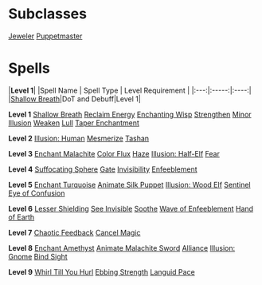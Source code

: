 <!-- TITLE: Enchanter -->
<!-- SUBTITLE: Enchanters are masters of the material world, augmenting and altering objects as they see fit. With a wave of the hand, they can curse and uncurse items, supercharge their allies, and severely weaken their opponents. Enchanters are also able to communicate with the supernatural realm, calling forth a friendly magical wisp to aid them on their travels. Many Enchanters choose to specialize in the art of jewelcrafting, as precious gems are particularly conducive to their enchantment magics -->

# Subclasses

[Jeweler](jeweler)
[Puppetmaster](puppetmaster)

# Spells
|**Level 1**|
|Spell Name | Spell Type | Level Requirement |
|:---:|:-----:|:----:|
|[Shallow Breath](shallow-breath)|DoT and Debuff|Level 1|

**Level 1**
[Shallow Breath](shallow-breath)
[Reclaim Energy](reclaim-energy)
[Enchanting Wisp](enchanting-wisp)
[Strengthen](strengthen)
[Minor Illusion](minor-illusion)
[Weaken](weaken)
[Lull](lull)
[Taper Enchantment](taper-enchantment)

**Level 2**
[Illusion: Human](illusion-human)
[Mesmerize](mesmerize)
[Tashan](tashan)

**Level 3**
[Enchant Malachite](enchant-malachite)
[Color Flux](color-flux)
[Haze](haze)
[Illusion: Half-Elf](illusion-half-elf)
[Fear](fear)

**Level 4**
[Suffocating Sphere](suffocating-sphere)
[Gate](gate)
[Invisibility](invisibility)
[Enfeeblement](enfeeblement)

**Level 5**
[Enchant Turquoise](enchant-turquoise)
[Animate Silk Puppet](animate-silk-puppet)
[Illusion: Wood Elf](illusion-wood-elf)
[Sentinel](sentinel)
[Eye of Confusion](eye-of-confusion)

**Level 6**
[Lesser Shielding](lesser-shielding)
[See Invisible](see-invisible)
[Soothe](soothe)
[Wave of Enfeeblement](wave-of-enfeeblement)
[Hand of Earth](hand-of-earth)

**Level 7**
[Chaotic Feedback](chaotic-feedback)
[Cancel Magic](cancel-magic)

**Level 8**
[Enchant Amethyst](enchant-amethyst)
[Animate Malachite Sword](animate-malachite-sword)
[Alliance](alliance)
[Illusion: Gnome](illusion-gnome)
[Bind Sight](bind-sight)

**Level 9**
[Whirl Till You Hurl](whirl-till-you-hurl)
[Ebbing Strength](ebbing-strength)
[Languid Pace](languid-pace)
